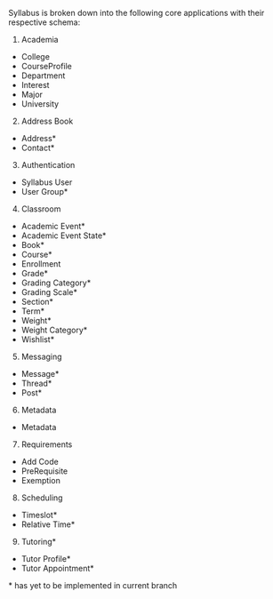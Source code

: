 Syllabus is broken down into the following core applications with their respective schema:

1. Academia
  * College
  * CourseProfile
  * Department
  * Interest
  * Major
  * University
2. Address Book
  * Address*
  * Contact*
3. Authentication
  * Syllabus User
  * User Group*
4. Classroom
  * Academic Event*
  * Academic Event State*
  * Book*
  * Course*
  * Enrollment
  * Grade*
  * Grading Category*
  * Grading Scale*
  * Section*
  * Term*
  * Weight*
  * Weight Category*
  * Wishlist*
5. Messaging
  * Message*
  * Thread*
  * Post*
6. Metadata
  * Metadata
7. Requirements
  * Add Code
  * PreRequisite
  * Exemption
8. Scheduling
  * Timeslot*
  * Relative Time*
9. Tutoring*
  * Tutor Profile*
  * Tutor Appointment*
  
  
\* has yet to be implemented in current branch
